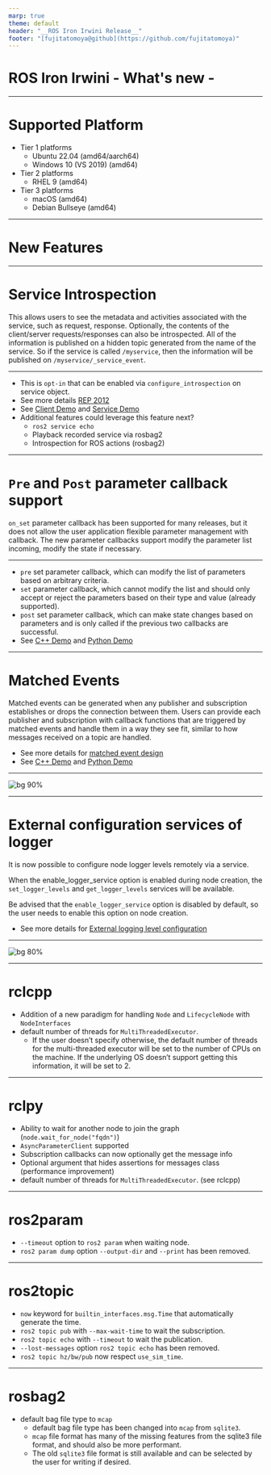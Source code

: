 ```yaml
---
marp: true
theme: default
header: "__ROS Iron Irwini Release__"
footer: "[fujitatomoya@github](https://github.com/fujitatomoya)"
---
```


# ROS Iron Irwini - What's new -

<!---
Comment Here
--->

---

# Supported Platform

- Tier 1 platforms
  - Ubuntu 22.04 (amd64/aarch64)
  - Windows 10 (VS 2019) (amd64)
- Tier 2 platforms
  - RHEL 9 (amd64)
- Tier 3 platforms
  - macOS (amd64)
  - Debian Bullseye (amd64)

<!---
Comment Here
--->

---

# New Features

<!---
Comment Here
--->

---

# Service Introspection

This allows users to see the metadata and activities associated with the service, such as request, response. Optionally, the contents of the client/server requests/responses can also be introspected.
All of the information is published on a hidden topic generated from the name of the service.
So if the service is called `/myservice`, then the information will be published on `/myservice/_service_event`.

<!---
Comment Here
--->

---

- This is `opt-in` that can be enabled via `configure_introspection` on service object.
- See more details [REP 2012](https://github.com/ros-infrastructure/rep/pull/360)
- See [Client Demo](https://github.com/ros2/demos/blob/iron/demo_nodes_cpp/src/services/introspection_client.cpp) and [Service Demo](https://github.com/ros2/demos/blob/iron/demo_nodes_cpp/src/services/introspection_service.cpp)
- Additional features could leverage this feature next?
  - `ros2 service echo`
  - Playback recorded service via rosbag2
  - Introspection for ROS actions (rosbag2)

<!---
Comment Here
--->

---

# `Pre` and `Post` parameter callback support

`on_set` parameter callback has been supported for many releases, but it does not allow the user application flexible parameter management with callback. The new parameter callbacks support modify the parameter list incoming, modify the state if necessary.

<!---
Comment Here
--->

---

- `pre` set parameter callback, which can modify the list of parameters based on arbitrary criteria.
- `set` parameter callback, which cannot modify the list and should only accept or reject the parameters based on their type and value (already supported).
- `post` set parameter callback, which can make state changes based on parameters and is only called if the previous two callbacks are successful.
- See [C++ Demo](https://github.com/ros2/demos/blob/iron/demo_nodes_cpp/src/parameters/set_parameters_callback.cpp) and [Python Demo](https://github.com/ros2/demos/blob/iron/demo_nodes_py/demo_nodes_py/parameters/set_parameters_callback.py)

---

# Matched Events

Matched events can be generated when any publisher and subscription establishes or drops the connection between them. Users can provide each publisher and subscription with callback functions that are triggered by matched events and handle them in a way they see fit, similar to how messages received on a topic are handled.

- See more details for [matched event design](https://github.com/ros2/rmw/issues/330)
- See [C++ Demo](https://github.com/ros2/demos/blob/iron/demo_nodes_cpp/src/events/matched_event_detect.cpp) and [Python Demo](https://github.com/ros2/demos/blob/iron/demo_nodes_py/demo_nodes_py/events/matched_event_detect.py)

---

![bg 90%](https://user-images.githubusercontent.com/43395114/189972176-536b8108-6b39-413d-aaca-6e4475e1ca5e.png)

<!---
Comment Here
--->

---

# External configuration services of logger

It is now possible to configure node logger levels remotely via a service.

When the enable_logger_service option is enabled during node creation, the `set_logger_levels` and `get_logger_levels` services will be available.

Be advised that the `enable_logger_service` option is disabled by default, so the user needs to enable this option on node creation.

- See more details for [External logging level configuration](https://github.com/ros2/ros2/issues/1355)

<!---
Comment Here
--->

---

![bg 80%](https://user-images.githubusercontent.com/43395114/205733118-bb63f173-4822-4c23-8239-f63fb07d36b8.png)

<!---
Comment Here
--->

---

# rclcpp

- Addition of a new paradigm for handling `Node` and `LifecycleNode` with `NodeInterfaces`
- default number of threads for `MultiThreadedExecutor`.
  - If the user doesn’t specify otherwise, the default number of threads for the multi-threaded executor will be set to the number of CPUs on the machine. If the underlying OS doesn’t support getting this information, it will be set to 2.

<!---
Comment Here
--->

---

# rclpy

- Ability to wait for another node to join the graph (`node.wait_for_node("fqdn")`)
- `AsyncParameterClient` supported
- Subscription callbacks can now optionally get the message info
- Optional argument that hides assertions for messages class (performance improvement)
- default number of threads for `MultiThreadedExecutor`. (see rclcpp)

<!---
Comment Here
--->

---

# ros2param

- `--timeout` option to `ros2 param` when waiting node.
- `ros2 param dump` option `--output-dir` and `--print` has been removed.

<!---
Comment Here
--->

---

# ros2topic

- `now` keyword for `builtin_interfaces.msg.Time` that automatically generate the time.
- `ros2 topic pub` with `--max-wait-time` to wait the subscription.
- `ros2 topic echo` with `--timeout` to wait the publication.
- `--lost-messages` option `ros2 topic echo` has been removed.
- `ros2 topic hz/bw/pub` now respect `use_sim_time`.

<!---
Comment Here
--->

---

# rosbag2

- default bag file type to `mcap`
  - default bag file type has been changed into `mcap` from `sqlite3`.
  - `mcap` file format has many of the missing features from the sqlite3 file format, and should also be more performant.
  - The old `sqlite3` file format is still available and can be selected by the user for writing if desired.

<!---
Comment Here
--->

